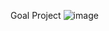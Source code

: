 Goal Project
![image](https://github.com/user-attachments/assets/19f15c30-203b-41e4-9c34-50321e0693f8)
